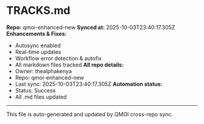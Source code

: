 # TRACKS.md

**Repo:** qmoi-enhanced-new
**Synced at:** 2025-10-03T23:40:17.305Z
**Enhancements & Fixes:**
- Autosync enabled
- Real-time updates
- Workflow error detection & autofix
- All markdown files tracked
**All repo details:**
- Owner: thealphakenya
- Repo: qmoi-enhanced-new
- Last sync: 2025-10-03T23:40:17.305Z
**Automation status:**
- Status: Success
- All .md files updated
---
This file is auto-generated and updated by QMOI cross-repo sync.
